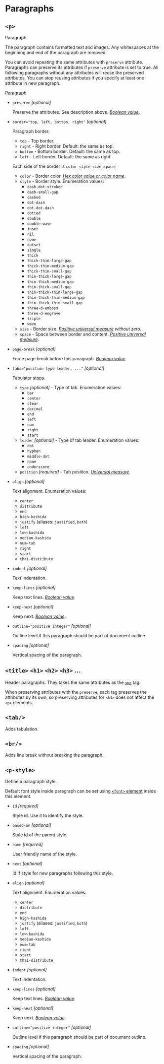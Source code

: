 # Paragraphs

## `<p>`

<!-- >>> pTag -->

Paragraph.

The paragraph contains formatted text and images.
Any whitespaces at the beginning and end of the paragraph are removed.

You can avoid repeating the same attributes with `preserve` attribute.
Paragraphs can preserve its attributes if `preserve` attribute is set to true.
All following paragraphs without any attributes will reuse the preserved attributes.
You can stop reusing attributes if you specify at least one attribute in new paragraph.

[Paragraph](https://docx.js.org/api/Paragraph.html)

* `preserve` *[optional]*
    
    Preserve the attributes. See description above. *[Boolean value](attributes.md#boolean-value)*.

* `border="top, left, bottom, right"` *[optional]*
    
    Paragraph border. 
    * `top` - Top border.
    * `right` - Right border. Default: the same as top.
    * `bottom` - Bottom border. Default: the same as top.
    * `left` - Left border. Default: the same as right.
    
    Each side of the border is `color style size space`: 
    * `color` - Border color. *[Hex color value or color name](attributes.md#color)*.
    * `style` - Border style. Enumeration values:
        * `dash-dot-stroked`
        * `dash-small-gap`
        * `dashed`
        * `dot-dash`
        * `dot-dot-dash`
        * `dotted`
        * `double`
        * `double-wave`
        * `inset`
        * `nil`
        * `none`
        * `outset`
        * `single`
        * `thick`
        * `thick-thin-large-gap`
        * `thick-thin-medium-gap`
        * `thick-thin-small-gap`
        * `thin-thick-large-gap`
        * `thin-thick-medium-gap`
        * `thin-thick-small-gap`
        * `thin-thick-thin-large-gap`
        * `thin-thick-thin-medium-gap`
        * `thin-thick-thin-small-gap`
        * `three-d-emboss`
        * `three-d-engrave`
        * `triple`
        * `wave`
    * `size` - Border size. *[Positive universal measure](attributes.md#positive-universal-measure) without zero*.
    * `space` - Space between border and content. *[Positive universal measure](attributes.md#positive-universal-measure)*.

* `page-break` *[optional]*
    
    Force page break before this paragraph. *[Boolean value](attributes.md#boolean-value)*.

* `tabs="position type leader, ..."` *[optional]*
    
    Tabulator stops. 
    * `type` *[optional]* - Type of tab. Enumeration values:
        * `bar`
        * `center`
        * `clear`
        * `decimal`
        * `end`
        * `left`
        * `num`
        * `right`
        * `start`
    * `leader` *[optional]* - Type of tab leader. Enumeration values:
        * `dot`
        * `hyphen`
        * `middle-dot`
        * `none`
        * `underscore`
    * `position` *[required]* - Tab position. *[Universal measure](attributes.md#universal-measure)*.

* `align` *[optional]*
    
    Text alignment. Enumeration values:
    * `center`
    * `distribute`
    * `end`
    * `high-kashida`
    * `justify` (aliases: `justified`, `both`)
    * `left`
    * `low-kashida`
    * `medium-kashida`
    * `num-tab`
    * `right`
    * `start`
    * `thai-distribute`

* `indent` *[optional]*
    
    Text indentation.

* `keep-lines` *[optional]*
    
    Keep text lines. *[Boolean value](attributes.md#boolean-value)*.

* `keep-next` *[optional]*
    
    Keep next. *[Boolean value](attributes.md#boolean-value)*.

* `outline="positive integer"` *[optional]*
    
    Outline level if this paragraph should be part of document outline.

* `spacing` *[optional]*
    
    Vertical spacing of the paragraph.

<!-- <<< -->

## `<title>` `<h1>` `<h2>` `<h3>` ...

Header paragraphs. They takes the same attributes as the [`<p>`](#p) tag.

When preserving attributes with the `preserve`,
each tag preserves the attributes by its own, so preserving attributes
for `<h1>` does not affect the `<p>` elements.

## `<tab/>`

<!-- >>> tabTag -->

Adds tabulation.

<!-- <<< -->

## `<br/>`

<!-- >>> brTag -->

Adds line break without breaking the paragraph.

<!-- <<< -->

## `<p-style>`

<!-- >>> pStyleTag -->

Define a paragraph style.

Default font style inside paragraph can be set using
[`<font>` element](format.md#font) inside this element.

* `id` *[required]*
    
    Style id. Use it to identify the style.

* `based-on` *[optional]*
    
    Style id of the parent style.

* `name` *[required]*
    
    User friendly name of the style.

* `next` *[optional]*
    
    Id if style for new paragraphs following this style.

* `align` *[optional]*
    
    Text alignment. Enumeration values:
    * `center`
    * `distribute`
    * `end`
    * `high-kashida`
    * `justify` (aliases: `justified`, `both`)
    * `left`
    * `low-kashida`
    * `medium-kashida`
    * `num-tab`
    * `right`
    * `start`
    * `thai-distribute`

* `indent` *[optional]*
    
    Text indentation.

* `keep-lines` *[optional]*
    
    Keep text lines. *[Boolean value](attributes.md#boolean-value)*.

* `keep-next` *[optional]*
    
    Keep next. *[Boolean value](attributes.md#boolean-value)*.

* `outline="positive integer"` *[optional]*
    
    Outline level if this paragraph should be part of document outline.

* `spacing` *[optional]*
    
    Vertical spacing of the paragraph.

<!-- <<< -->
